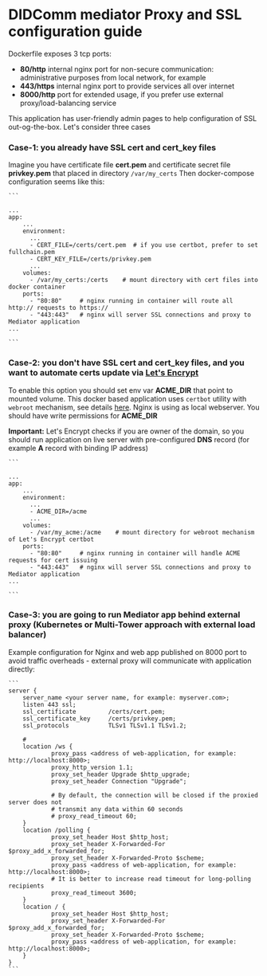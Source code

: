 # DIDComm mediator Proxy and SSL configuration guide

Dockerfile exposes 3 tcp ports:

- **80/http** internal nginx port for non-secure communication: administrative purposes from local network, for example 
- **443/https** internal nginx port to provide services all over internet
- **8000/http** port for extended usage, if you prefer use external proxy/load-balancing service

This application has user-friendly admin pages to help configuration of SSL out-og-the-box.
Let's consider three cases

### Case-1: you already have SSL **cert** and **cert_key** files
Imagine you have certificate file **cert.pem** and certificate secret file **privkey.pem**
that placed in directory ```/var/my_certs```
Then docker-compose configuration seems like this:

    ```

    ...
    app:
        ...
        environment:
          ...
          - CERT_FILE=/certs/cert.pem  # if you use certbot, prefer to set fullchain.pem
          - CERT_KEY_FILE=/certs/privkey.pem
          ...
        volumes:
          - /var/my_certs:/certs    # mount directory with cert files into docker container
        ports:
          - "80:80"     # nginx running in container will route all http:// requests to https://
          - "443:443"   # nginx will server SSL connections and proxy to Mediator application
    ...

    ```
    
### Case-2: you don't have SSL **cert** and **cert_key** files, and you want to automate certs update via [Let's Encrypt](https://letsencrypt.org/)
To enable this option you should set env var **ACME_DIR** that point to mounted volume.
This docker based application uses ```certbot``` utility with ```webroot``` mechanism,
see details [here](https://certbot.eff.org/docs/using.html?highlight=webroot#webroot).
Nginx is using as local webserver. You should have write permissions for **ACME_DIR**

**Important:** Let's Encrypt checks if you are owner of the domain, so you should run application on live server
with pre-configured **DNS** record (for example **A** record with binding IP address)

    ```

    ...
    app:
        ...
        environment:
          ...
          - ACME_DIR=/acme
          ...
        volumes:
          - /var/my_acme:/acme    # mount directory for webroot mechanism of Let's Encrypt certbot
        ports:
          - "80:80"     # nginx running in container will handle ACME requests for cert issuing
          - "443:443"   # nginx will server SSL connections and proxy to Mediator application
    ...

    ```

### Case-3: you are going to run **Mediator app** behind external proxy (Kubernetes or Multi-Tower approach with external load balancer)
Example configuration for Nginx and web app published on 8000 port to avoid traffic overheads - external 
proxy will communicate with application directly: 

    ```
    server {
        server_name <your server name, for example: myserver.com>;
        listen 443 ssl;
        ssl_certificate         /certs/cert.pem;
        ssl_certificate_key     /certs/privkey.pem;
        ssl_protocols           TLSv1 TLSv1.1 TLSv1.2;

        # 
        location /ws {
                proxy_pass <address of web-application, for example: http://localhost:8000>;
                proxy_http_version 1.1;
                proxy_set_header Upgrade $http_upgrade;
                proxy_set_header Connection "Upgrade";
                
                # By default, the connection will be closed if the proxied server does not 
                # transmit any data within 60 seconds
                # proxy_read_timeout 60;  
        }
        location /polling {
                proxy_set_header Host $http_host;
                proxy_set_header X-Forwarded-For $proxy_add_x_forwarded_for;
                proxy_set_header X-Forwarded-Proto $scheme;
                proxy_pass <address of web-application, for example: http://localhost:8000>;
                # It is better to increase read timeout for long-polling recipients
                proxy_read_timeout 3600;
        }
        location / {
                proxy_set_header Host $http_host;
                proxy_set_header X-Forwarded-For $proxy_add_x_forwarded_for;
                proxy_set_header X-Forwarded-Proto $scheme;
                proxy_pass <address of web-application, for example: http://localhost:8000>;
        }
    }
    ```
